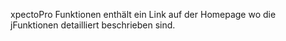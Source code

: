 xpectoPro Funktionen enthält ein Link auf der Homepage wo die jFunktionen detailliert beschrieben sind.